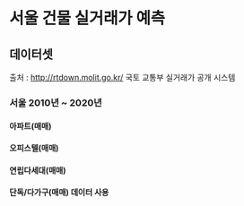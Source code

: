 # 서울 건물 실거래가 예측
## 데이터셋
출처 : http://rtdown.molit.go.kr/
국토 교통부 실거래가 공개 시스템

### 서울 2010년 ~ 2020년 
#### 아파트(매매)
#### 오피스텔(매매)
#### 연립다세대(매매)
#### 단독/다가구(매매) 데이터 사용

